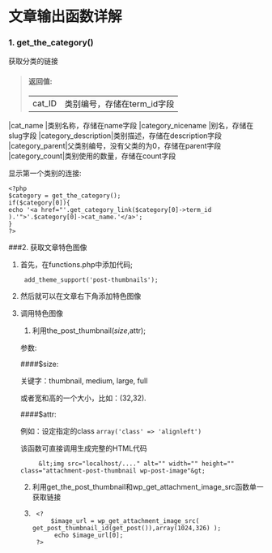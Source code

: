 # 文章输出函数详解

### 1. get_the_category()


获取分类的链接

>#### 返回值:
>|||
>|---|---|
>|cat_ID | 类别编号，存储在term_id字段
|cat_name |类别名称，存储在name字段
|category_nicename |别名，存储在slug字段
|category_description|类别描述，存储在description字段
|category_parent|父类别编号，没有父类的为0，存储在parent字段
|category_count|类别使用的数量，存储在count字段

显示第一个类别的连接:

    <?php
    $category = get_the_category();
    if($category[0]){
    echo '<a href="'.get_category_link($category[0]->term_id ).'">'.$category[0]->cat_name.'</a>';
    }
    ?>

###2.  获取文章特色图像

1. 首先，在functions.php中添加代码;

        add_theme_support('post-thumbnails');

2. 然后就可以在文章右下角添加特色图像
3. 调用特色图像

    1. 利用the_post_thumbnail($size,$attr);
    
    参数:

    ####$size:

    关键字：thumbnail, medium, large, full

    或者宽和高的一个大小，比如：(32,32).

    ####$attr:

    例如：设定指定的class  ``array('class' => 'alignleft')``

    该函数可直接调用生成完整的HTML代码

            &lt;img src="localhost/...." alt="" width="" height="" class="attachment-post-thumbnail wp-post-image"&gt;

    2. 利用get_the_post_thumbnail和wp_get_attachment_image_src函数单一获取链接
    3. 
            <? 
                $image_url = wp_get_attachment_image_src( get_post_thumbnail_id(get_post()),array(1024,326) );
                 echo $image_url[0];
            ?>
  
